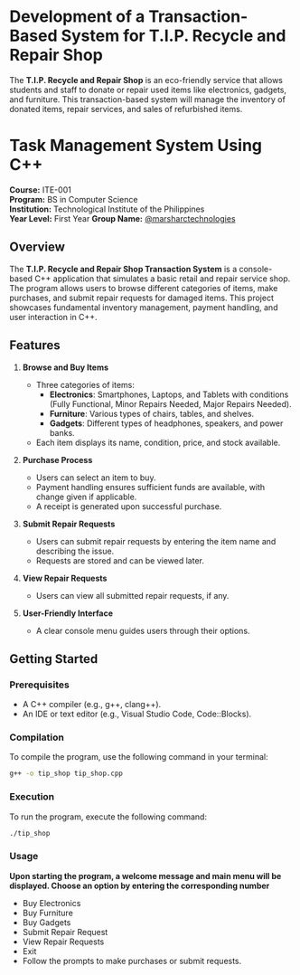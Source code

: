 # Development of a Transaction-Based System for T.I.P. Recycle and Repair Shop

The **T.I.P. Recycle and Repair Shop** is an eco-friendly service that allows students and staff to donate or repair used items like electronics, gadgets, and furniture. This transaction-based system will manage the inventory of donated items, repair services, and sales of refurbished items.

# Task Management System Using C++

**Course:** ITE-001  
**Program:** BS in Computer Science  
**Institution:** Technological Institute of the Philippines  
**Year Level:** First Year
**Group Name:** [@marsharctechnologies](https://github.com/marsharctechnologies)

## Overview
The **T.I.P. Recycle and Repair Shop Transaction System** is a console-based C++ application that simulates a basic retail and repair service shop. The program allows users to browse different categories of items, make purchases, and submit repair requests for damaged items. This project showcases fundamental inventory management, payment handling, and user interaction in C++.

## Features
1. **Browse and Buy Items**
   - Three categories of items:
     - **Electronics**: Smartphones, Laptops, and Tablets with conditions (Fully Functional, Minor Repairs Needed, Major Repairs Needed).
     - **Furniture**: Various types of chairs, tables, and shelves.
     - **Gadgets**: Different types of headphones, speakers, and power banks.
   - Each item displays its name, condition, price, and stock available.

2. **Purchase Process**
   - Users can select an item to buy.
   - Payment handling ensures sufficient funds are available, with change given if applicable.
   - A receipt is generated upon successful purchase.

3. **Submit Repair Requests**
   - Users can submit repair requests by entering the item name and describing the issue.
   - Requests are stored and can be viewed later.

4. **View Repair Requests**
   - Users can view all submitted repair requests, if any.

5. **User-Friendly Interface**
   - A clear console menu guides users through their options.

## Getting Started
### Prerequisites
- A C++ compiler (e.g., g++, clang++).
- An IDE or text editor (e.g., Visual Studio Code, Code::Blocks).

### Compilation
To compile the program, use the following command in your terminal:

```bash
g++ -o tip_shop tip_shop.cpp
```
### Execution
To run the program, execute the following command:
```bash
./tip_shop
```

### Usage
**Upon starting the program, a welcome message and main menu will be displayed. Choose an option by entering the corresponding number**

- Buy Electronics
- Buy Furniture
- Buy Gadgets
- Submit Repair Request
- View Repair Requests
- Exit
- Follow the prompts to make purchases or submit requests.
